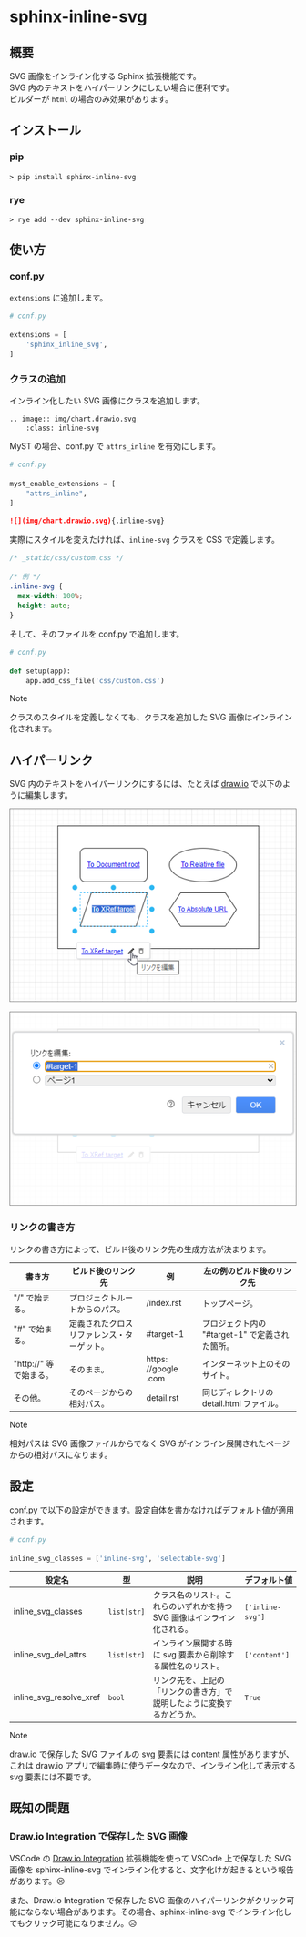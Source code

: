 # sphinx-inline-svg

## 概要

SVG 画像をインライン化する Sphinx 拡張機能です。  
SVG 内のテキストをハイパーリンクにしたい場合に便利です。  
ビルダーが `html` の場合のみ効果があります。

## インストール

### pip

```
> pip install sphinx-inline-svg
```

### rye

```
> rye add --dev sphinx-inline-svg
```

## 使い方

### conf.py

`extensions` に追加します。

```python
# conf.py

extensions = [
    'sphinx_inline_svg',
]
```

### クラスの追加

インライン化したい SVG 画像にクラスを追加します。

```
.. image:: img/chart.drawio.svg
    :class: inline-svg
```

MyST の場合、conf.py で `attrs_inline` を有効にします。

```python
# conf.py

myst_enable_extensions = [
    "attrs_inline",
]
```

```markdown
![](img/chart.drawio.svg){.inline-svg}
```

実際にスタイルを変えたければ、`inline-svg` クラスを CSS で定義します。

```css
/* _static/css/custom.css */

/* 例 */
.inline-svg {
  max-width: 100%;
  height: auto;
}
```

そして、そのファイルを conf.py で追加します。

```python
# conf.py

def setup(app):
    app.add_css_file('css/custom.css')
```

> [!NOTE]
> クラスのスタイルを定義しなくても、クラスを追加した SVG 画像はインライン化されます。

## ハイパーリンク

SVG 内のテキストをハイパーリンクにするには、たとえば [draw.io](https://app.diagrams.net) で以下のように編集します。

![drawio_edit_link.png](https://raw.githubusercontent.com/satamame/sphinx-inline-svg/main/img/drawio_edit_link.png)

![drawio_link_dialog.png](https://raw.githubusercontent.com/satamame/sphinx-inline-svg/main/img/drawio_link_dialog.png)

### リンクの書き方

リンクの書き方によって、ビルド後のリンク先の生成方法が決まります。

|書き方|ビルド後のリンク先|例|左の例のビルド後のリンク先|
|-|-|-|-|
|"/" で始まる。|プロジェクトルートからのパス。|/index.rst|トップページ。|
|"#" で始まる。|定義されたクロスリファレンス・ターゲット。|#target-1|プロジェクト内の "#target-1" で定義された箇所。|
|"http://" 等で始まる。|そのまま。|https:&#8203;//google&#8203;.com|インターネット上のそのサイト。|
|その他。|そのページからの相対パス。|detail.rst|同じディレクトリの detail.html ファイル。|

> [!NOTE]
> 相対パスは SVG 画像ファイルからでなく SVG がインライン展開されたページからの相対パスになります。

## 設定

conf.py で以下の設定ができます。設定自体を書かなければデフォルト値が適用されます。

```python
# conf.py

inline_svg_classes = ['inline-svg', 'selectable-svg']
```

|設定名|型|説明|デフォルト値|
|-|-|-|-|
|inline_svg_classes|`list[str]`|クラス名のリスト。これらのいずれかを持つ SVG 画像はインライン化される。|`['inline-svg']`|
|inline_svg_del_attrs|`list[str]`|インライン展開する時に svg 要素から削除する属性名のリスト。|`['content']`|
|inline_svg_resolve_xref|`bool`|リンク先を、上記の「リンクの書き方」で説明したように変換するかどうか。|`True`|

> [!NOTE]
> draw.io で保存した SVG ファイルの svg 要素には content 属性がありますが、これは draw.io アプリで編集時に使うデータなので、インライン化して表示する svg 要素には不要です。

## 既知の問題

### Draw.io Integration で保存した SVG 画像

VSCode の [Draw.io Integration](https://marketplace.visualstudio.com/items?itemName=hediet.vscode-drawio) 拡張機能を使って VSCode 上で保存した SVG 画像を sphinx-inline-svg でインライン化すると、文字化けが起きるという報告があります。😥

また、Draw.io Integration で保存した SVG 画像のハイパーリンクがクリック可能にならない場合があります。その場合、sphinx-inline-svg でインライン化してもクリック可能になりません。😥
